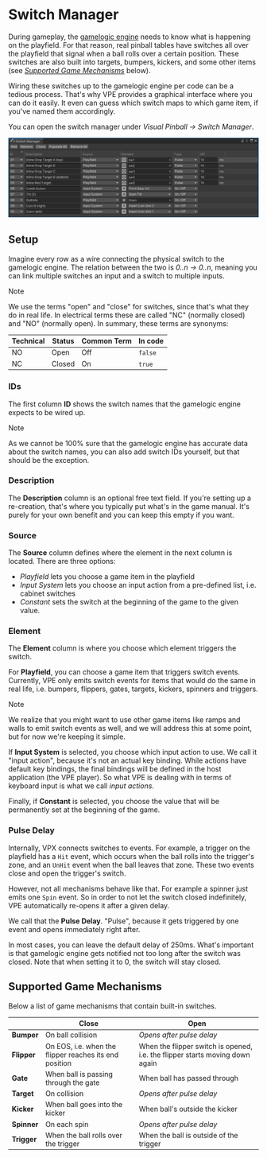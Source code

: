 # Switch Manager

During gameplay, the [gamelogic engine](~/creators-guide/manual/gamelogic-engine.md) needs to know what is happening on the playfield. For that reason, real pinball tables have switches all over the playfield that signal when a ball rolls over a certain position. These switches are also built into targets, bumpers, kickers, and some other items (see *[Supported Game Mechanisms](#supported-game-mechanisms)* below).

Wiring these switches up to the gamelogic engine per code can be a tedious process. That's why VPE provides a graphical interface where you can do it easily. It even can guess which switch maps to which game item, if you've named them accordingly.

You can open the switch manager under *Visual Pinball -> Switch Manager*.

![Switch Manager](switch-manager.png)

## Setup

Imagine every row as a wire connecting the physical switch to the gamelogic engine. The relation between the two is *0..n -> 0..n*, meaning you can link multiple switches an input and a switch to multiple inputs.

> [!note]
> We use the terms "open" and "close" for switches, since that's what they do in real life. In electrical terms these are called "NC" (normally closed) and "NO" (normally open). In summary, these terms are synonyms:
> 
> | Technical | Status | Common Term | In code |
> |-----------|--------|-------------|---------|
> | NO        | Open   | Off         | `false` |
> | NC        | Closed | On          | `true`  |

### IDs

The first column **ID** shows the switch names that the gamelogic engine expects to be wired up.

> [!note]
> As we cannot be 100% sure that the gamelogic engine has accurate data about the switch names, you can also add switch IDs yourself, but that should be the exception.

### Description

The **Description** column is an optional free text field. If you're setting up a re-creation, that's where you typically put what's in the game manual. It's purely for your own benefit and you can keep this empty if you want.

### Source

The **Source** column defines where the element in the next column is located. There are three options:

- *Playfield* lets you choose a game item in the playfield
- *Input System* lets you choose an input action from a pre-defined list, i.e. cabinet switches
- *Constant* sets the switch at the beginning of the game to the given value.

### Element

The **Element** column is where you choose which element triggers the switch. 

For **Playfield**, you can choose a game item that triggers switch events. Currently, VPE only emits switch events for items that would do the same in real life, i.e. bumpers, flippers, gates, targets, kickers, spinners and triggers. 

> [!note]
> We realize that you might want to use other game items like ramps and walls to emit switch events as well, and we will address this at some point, but for now we're keeping it simple.

If **Input System** is selected, you choose which input action to use. We call it "input action", because it's not an actual key binding. While actions have default key bindings, the final bindings will be defined in the host application (the VPE player). So what VPE is dealing with in terms of keyboard input is what we call *input actions*.

Finally, if **Constant** is selected, you choose the value that will be permanently set at the beginning of the game.

### Pulse Delay

Internally, VPX connects switches to events. For example, a trigger on the playfield has a `Hit` event, which occurs when the ball rolls into the trigger's zone, and an `UnHit` event when the ball leaves that zone. These two events close and open the trigger's switch. 

However, not all mechanisms behave like that. For example a spinner just emits one `Spin` event. So in order to not let the switch closed indefinitely, VPE automatically re-opens it after a given delay.

We call that the **Pulse Delay**. "Pulse", because it gets triggered by one event and opens immediately right after. 

In most cases, you can leave the default delay of 250ms. What's important is that gamelogic engine gets notified not too long after the switch was closed. Note that when setting it to 0, the switch will stay closed.

## Supported Game Mechanisms

Below a list of game mechanisms that contain built-in switches.

|             | Close                                                  | Open                                                                         |
|-------------|--------------------------------------------------------|------------------------------------------------------------------------------|
| **Bumper**  | On ball collision                                      | *Opens after pulse delay*                                                    |
| **Flipper** | On EOS, i.e. when the flipper reaches its end position | When the flipper switch is opened, i.e. the flipper starts moving down again |
| **Gate**    | When ball is passing through the gate                  | When ball has passed through                                                 |
| **Target**  | On collision                                           | *Opens after pulse delay*                                                    |
| **Kicker**  | When ball goes into the kicker                         | When ball's outside the kicker                                               |
| **Spinner** | On each spin                                           | *Opens after pulse delay*                                                    |
| **Trigger** | When the ball rolls over the trigger                   | When the ball is outside of the trigger                                      |